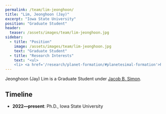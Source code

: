 ```yaml
---
permalink: /team/lim-jeonghoon/
title: "Lim, Jeonghoon (Jay)"
excerpt: "Iowa State University"
position: "Graduate Student"
header:
  teaser: /assets/images/team/lim-jeonghoon.jpg
sidebar:
  - title: "Position"
    image: /assets/images/team/lim-jeonghoon.jpg
    text: "Graduate Student"
  - title: "Research Interests"
    text: "<ul>
    <li> <a href='/research/planet-formation/#planetesimal-formation'>Planetesimal formation</a>"
---
```

Jeonghoon (Jay) Lim is a Graduate Student under [Jacob B. Simon](/team/simon-jacob).


## Timeline
- __2022—present__: Ph.D., Iowa State University
